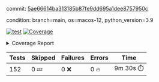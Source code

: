 commit: [5ae66614ba313185b87fe9dd695a1dee8757950c](https://github.com/rcmdnk/homebrew-file/tree/5ae66614ba313185b87fe9dd695a1dee8757950c)

condition: branch=main, os=macos-12, python_version=3.9

[![test](https://github.com/rcmdnk/homebrew-file/actions/workflows/test.yml/badge.svg)](https://github.com/rcmdnk/homebrew-file/actions/runs/6066743166)
<a href="https://github.com/rcmdnk/homebrew-file/blob/5ae66614ba313185b87fe9dd695a1dee8757950c/README.md"><img alt="Coverage" src="https://img.shields.io/badge/Coverage-54%25-orange.svg" /></a><details><summary>Coverage Report </summary><table><tr><th>File</th><th>Stmts</th><th>Miss</th><th>Cover</th><th>Missing</th></tr><tbody><tr><td colspan="5"><b>bin</b></td></tr><tr><td>&nbsp; &nbsp;<a href="https://github.com/rcmdnk/homebrew-file/blob/5ae66614ba313185b87fe9dd695a1dee8757950c/bin/brew-file">brew-file</a></td><td>1884</td><td>861</td><td>54%</td><td><a href="https://github.com/rcmdnk/homebrew-file/blob/5ae66614ba313185b87fe9dd695a1dee8757950c/bin/brew-file#L43-L58">43&ndash;58</a>, <a href="https://github.com/rcmdnk/homebrew-file/blob/5ae66614ba313185b87fe9dd695a1dee8757950c/bin/brew-file#L63-L65">63&ndash;65</a>, <a href="https://github.com/rcmdnk/homebrew-file/blob/5ae66614ba313185b87fe9dd695a1dee8757950c/bin/brew-file#L158">158</a>, <a href="https://github.com/rcmdnk/homebrew-file/blob/5ae66614ba313185b87fe9dd695a1dee8757950c/bin/brew-file#L273">273</a>, <a href="https://github.com/rcmdnk/homebrew-file/blob/5ae66614ba313185b87fe9dd695a1dee8757950c/bin/brew-file#L292">292</a>, <a href="https://github.com/rcmdnk/homebrew-file/blob/5ae66614ba313185b87fe9dd695a1dee8757950c/bin/brew-file#L357">357</a>, <a href="https://github.com/rcmdnk/homebrew-file/blob/5ae66614ba313185b87fe9dd695a1dee8757950c/bin/brew-file#L360-L363">360&ndash;363</a>, <a href="https://github.com/rcmdnk/homebrew-file/blob/5ae66614ba313185b87fe9dd695a1dee8757950c/bin/brew-file#L377-L382">377&ndash;382</a>, <a href="https://github.com/rcmdnk/homebrew-file/blob/5ae66614ba313185b87fe9dd695a1dee8757950c/bin/brew-file#L420-L425">420&ndash;425</a>, <a href="https://github.com/rcmdnk/homebrew-file/blob/5ae66614ba313185b87fe9dd695a1dee8757950c/bin/brew-file#L437">437</a>, <a href="https://github.com/rcmdnk/homebrew-file/blob/5ae66614ba313185b87fe9dd695a1dee8757950c/bin/brew-file#L440">440</a>, <a href="https://github.com/rcmdnk/homebrew-file/blob/5ae66614ba313185b87fe9dd695a1dee8757950c/bin/brew-file#L645">645</a>, <a href="https://github.com/rcmdnk/homebrew-file/blob/5ae66614ba313185b87fe9dd695a1dee8757950c/bin/brew-file#L647">647</a>, <a href="https://github.com/rcmdnk/homebrew-file/blob/5ae66614ba313185b87fe9dd695a1dee8757950c/bin/brew-file#L649">649</a>, <a href="https://github.com/rcmdnk/homebrew-file/blob/5ae66614ba313185b87fe9dd695a1dee8757950c/bin/brew-file#L666-L670">666&ndash;670</a>, <a href="https://github.com/rcmdnk/homebrew-file/blob/5ae66614ba313185b87fe9dd695a1dee8757950c/bin/brew-file#L683-L688">683&ndash;688</a>, <a href="https://github.com/rcmdnk/homebrew-file/blob/5ae66614ba313185b87fe9dd695a1dee8757950c/bin/brew-file#L698">698</a>, <a href="https://github.com/rcmdnk/homebrew-file/blob/5ae66614ba313185b87fe9dd695a1dee8757950c/bin/brew-file#L714">714</a>, <a href="https://github.com/rcmdnk/homebrew-file/blob/5ae66614ba313185b87fe9dd695a1dee8757950c/bin/brew-file#L718-L722">718&ndash;722</a>, <a href="https://github.com/rcmdnk/homebrew-file/blob/5ae66614ba313185b87fe9dd695a1dee8757950c/bin/brew-file#L740-L754">740&ndash;754</a>, <a href="https://github.com/rcmdnk/homebrew-file/blob/5ae66614ba313185b87fe9dd695a1dee8757950c/bin/brew-file#L847-L862">847&ndash;862</a>, <a href="https://github.com/rcmdnk/homebrew-file/blob/5ae66614ba313185b87fe9dd695a1dee8757950c/bin/brew-file#L890">890</a>, <a href="https://github.com/rcmdnk/homebrew-file/blob/5ae66614ba313185b87fe9dd695a1dee8757950c/bin/brew-file#L901-L902">901&ndash;902</a>, <a href="https://github.com/rcmdnk/homebrew-file/blob/5ae66614ba313185b87fe9dd695a1dee8757950c/bin/brew-file#L910">910</a>, <a href="https://github.com/rcmdnk/homebrew-file/blob/5ae66614ba313185b87fe9dd695a1dee8757950c/bin/brew-file#L923-L928">923&ndash;928</a>, <a href="https://github.com/rcmdnk/homebrew-file/blob/5ae66614ba313185b87fe9dd695a1dee8757950c/bin/brew-file#L932-L934">932&ndash;934</a>, <a href="https://github.com/rcmdnk/homebrew-file/blob/5ae66614ba313185b87fe9dd695a1dee8757950c/bin/brew-file#L938-L941">938&ndash;941</a>, <a href="https://github.com/rcmdnk/homebrew-file/blob/5ae66614ba313185b87fe9dd695a1dee8757950c/bin/brew-file#L1034-L1036">1034&ndash;1036</a>, <a href="https://github.com/rcmdnk/homebrew-file/blob/5ae66614ba313185b87fe9dd695a1dee8757950c/bin/brew-file#L1039">1039</a>, <a href="https://github.com/rcmdnk/homebrew-file/blob/5ae66614ba313185b87fe9dd695a1dee8757950c/bin/brew-file#L1045">1045</a>, <a href="https://github.com/rcmdnk/homebrew-file/blob/5ae66614ba313185b87fe9dd695a1dee8757950c/bin/brew-file#L1065-L1068">1065&ndash;1068</a>, <a href="https://github.com/rcmdnk/homebrew-file/blob/5ae66614ba313185b87fe9dd695a1dee8757950c/bin/brew-file#L1130">1130</a>, <a href="https://github.com/rcmdnk/homebrew-file/blob/5ae66614ba313185b87fe9dd695a1dee8757950c/bin/brew-file#L1159">1159</a>, <a href="https://github.com/rcmdnk/homebrew-file/blob/5ae66614ba313185b87fe9dd695a1dee8757950c/bin/brew-file#L1192">1192</a>, <a href="https://github.com/rcmdnk/homebrew-file/blob/5ae66614ba313185b87fe9dd695a1dee8757950c/bin/brew-file#L1195">1195</a>, <a href="https://github.com/rcmdnk/homebrew-file/blob/5ae66614ba313185b87fe9dd695a1dee8757950c/bin/brew-file#L1207">1207</a>, <a href="https://github.com/rcmdnk/homebrew-file/blob/5ae66614ba313185b87fe9dd695a1dee8757950c/bin/brew-file#L1209">1209</a>, <a href="https://github.com/rcmdnk/homebrew-file/blob/5ae66614ba313185b87fe9dd695a1dee8757950c/bin/brew-file#L1240">1240</a>, <a href="https://github.com/rcmdnk/homebrew-file/blob/5ae66614ba313185b87fe9dd695a1dee8757950c/bin/brew-file#L1244">1244</a>, <a href="https://github.com/rcmdnk/homebrew-file/blob/5ae66614ba313185b87fe9dd695a1dee8757950c/bin/brew-file#L1248-L1251">1248&ndash;1251</a>, <a href="https://github.com/rcmdnk/homebrew-file/blob/5ae66614ba313185b87fe9dd695a1dee8757950c/bin/brew-file#L1253-L1256">1253&ndash;1256</a>, <a href="https://github.com/rcmdnk/homebrew-file/blob/5ae66614ba313185b87fe9dd695a1dee8757950c/bin/brew-file#L1285-L1299">1285&ndash;1299</a>, <a href="https://github.com/rcmdnk/homebrew-file/blob/5ae66614ba313185b87fe9dd695a1dee8757950c/bin/brew-file#L1304-L1307">1304&ndash;1307</a>, <a href="https://github.com/rcmdnk/homebrew-file/blob/5ae66614ba313185b87fe9dd695a1dee8757950c/bin/brew-file#L1310-L1316">1310&ndash;1316</a>, <a href="https://github.com/rcmdnk/homebrew-file/blob/5ae66614ba313185b87fe9dd695a1dee8757950c/bin/brew-file#L1321">1321</a>, <a href="https://github.com/rcmdnk/homebrew-file/blob/5ae66614ba313185b87fe9dd695a1dee8757950c/bin/brew-file#L1329">1329</a>, <a href="https://github.com/rcmdnk/homebrew-file/blob/5ae66614ba313185b87fe9dd695a1dee8757950c/bin/brew-file#L1335-L1340">1335&ndash;1340</a>, <a href="https://github.com/rcmdnk/homebrew-file/blob/5ae66614ba313185b87fe9dd695a1dee8757950c/bin/brew-file#L1351-L1373">1351&ndash;1373</a>, <a href="https://github.com/rcmdnk/homebrew-file/blob/5ae66614ba313185b87fe9dd695a1dee8757950c/bin/brew-file#L1401">1401</a>, <a href="https://github.com/rcmdnk/homebrew-file/blob/5ae66614ba313185b87fe9dd695a1dee8757950c/bin/brew-file#L1417-L1424">1417&ndash;1424</a>, <a href="https://github.com/rcmdnk/homebrew-file/blob/5ae66614ba313185b87fe9dd695a1dee8757950c/bin/brew-file#L1429-L1445">1429&ndash;1445</a>, <a href="https://github.com/rcmdnk/homebrew-file/blob/5ae66614ba313185b87fe9dd695a1dee8757950c/bin/brew-file#L1450-L1454">1450&ndash;1454</a>, <a href="https://github.com/rcmdnk/homebrew-file/blob/5ae66614ba313185b87fe9dd695a1dee8757950c/bin/brew-file#L1468-L1515">1468&ndash;1515</a>, <a href="https://github.com/rcmdnk/homebrew-file/blob/5ae66614ba313185b87fe9dd695a1dee8757950c/bin/brew-file#L1518-L1549">1518&ndash;1549</a>, <a href="https://github.com/rcmdnk/homebrew-file/blob/5ae66614ba313185b87fe9dd695a1dee8757950c/bin/brew-file#L1554-L1588">1554&ndash;1588</a>, <a href="https://github.com/rcmdnk/homebrew-file/blob/5ae66614ba313185b87fe9dd695a1dee8757950c/bin/brew-file#L1593-L1674">1593&ndash;1674</a>, <a href="https://github.com/rcmdnk/homebrew-file/blob/5ae66614ba313185b87fe9dd695a1dee8757950c/bin/brew-file#L1677-L1686">1677&ndash;1686</a>, <a href="https://github.com/rcmdnk/homebrew-file/blob/5ae66614ba313185b87fe9dd695a1dee8757950c/bin/brew-file#L1699">1699</a>, <a href="https://github.com/rcmdnk/homebrew-file/blob/5ae66614ba313185b87fe9dd695a1dee8757950c/bin/brew-file#L1704">1704</a>, <a href="https://github.com/rcmdnk/homebrew-file/blob/5ae66614ba313185b87fe9dd695a1dee8757950c/bin/brew-file#L1709-L1748">1709&ndash;1748</a>, <a href="https://github.com/rcmdnk/homebrew-file/blob/5ae66614ba313185b87fe9dd695a1dee8757950c/bin/brew-file#L1752-L1861">1752&ndash;1861</a>, <a href="https://github.com/rcmdnk/homebrew-file/blob/5ae66614ba313185b87fe9dd695a1dee8757950c/bin/brew-file#L1871-L1883">1871&ndash;1883</a>, <a href="https://github.com/rcmdnk/homebrew-file/blob/5ae66614ba313185b87fe9dd695a1dee8757950c/bin/brew-file#L1887">1887</a>, <a href="https://github.com/rcmdnk/homebrew-file/blob/5ae66614ba313185b87fe9dd695a1dee8757950c/bin/brew-file#L1896-L1976">1896&ndash;1976</a>, <a href="https://github.com/rcmdnk/homebrew-file/blob/5ae66614ba313185b87fe9dd695a1dee8757950c/bin/brew-file#L1984-L2029">1984&ndash;2029</a>, <a href="https://github.com/rcmdnk/homebrew-file/blob/5ae66614ba313185b87fe9dd695a1dee8757950c/bin/brew-file#L2032-L2039">2032&ndash;2039</a>, <a href="https://github.com/rcmdnk/homebrew-file/blob/5ae66614ba313185b87fe9dd695a1dee8757950c/bin/brew-file#L2043-L2044">2043&ndash;2044</a>, <a href="https://github.com/rcmdnk/homebrew-file/blob/5ae66614ba313185b87fe9dd695a1dee8757950c/bin/brew-file#L2049-L2093">2049&ndash;2093</a>, <a href="https://github.com/rcmdnk/homebrew-file/blob/5ae66614ba313185b87fe9dd695a1dee8757950c/bin/brew-file#L2102-L2138">2102&ndash;2138</a>, <a href="https://github.com/rcmdnk/homebrew-file/blob/5ae66614ba313185b87fe9dd695a1dee8757950c/bin/brew-file#L2141-L2147">2141&ndash;2147</a>, <a href="https://github.com/rcmdnk/homebrew-file/blob/5ae66614ba313185b87fe9dd695a1dee8757950c/bin/brew-file#L2151-L2159">2151&ndash;2159</a>, <a href="https://github.com/rcmdnk/homebrew-file/blob/5ae66614ba313185b87fe9dd695a1dee8757950c/bin/brew-file#L2181-L2182">2181&ndash;2182</a>, <a href="https://github.com/rcmdnk/homebrew-file/blob/5ae66614ba313185b87fe9dd695a1dee8757950c/bin/brew-file#L2186">2186</a>, <a href="https://github.com/rcmdnk/homebrew-file/blob/5ae66614ba313185b87fe9dd695a1dee8757950c/bin/brew-file#L2197-L2198">2197&ndash;2198</a>, <a href="https://github.com/rcmdnk/homebrew-file/blob/5ae66614ba313185b87fe9dd695a1dee8757950c/bin/brew-file#L2208-L2377">2208&ndash;2377</a>, <a href="https://github.com/rcmdnk/homebrew-file/blob/5ae66614ba313185b87fe9dd695a1dee8757950c/bin/brew-file#L2383-L2538">2383&ndash;2538</a>, <a href="https://github.com/rcmdnk/homebrew-file/blob/5ae66614ba313185b87fe9dd695a1dee8757950c/bin/brew-file#L2566">2566</a>, <a href="https://github.com/rcmdnk/homebrew-file/blob/5ae66614ba313185b87fe9dd695a1dee8757950c/bin/brew-file#L2591">2591</a>, <a href="https://github.com/rcmdnk/homebrew-file/blob/5ae66614ba313185b87fe9dd695a1dee8757950c/bin/brew-file#L2668">2668</a>, <a href="https://github.com/rcmdnk/homebrew-file/blob/5ae66614ba313185b87fe9dd695a1dee8757950c/bin/brew-file#L2673-L2684">2673&ndash;2684</a>, <a href="https://github.com/rcmdnk/homebrew-file/blob/5ae66614ba313185b87fe9dd695a1dee8757950c/bin/brew-file#L2708-L2716">2708&ndash;2716</a>, <a href="https://github.com/rcmdnk/homebrew-file/blob/5ae66614ba313185b87fe9dd695a1dee8757950c/bin/brew-file#L2733">2733</a>, <a href="https://github.com/rcmdnk/homebrew-file/blob/5ae66614ba313185b87fe9dd695a1dee8757950c/bin/brew-file#L2739">2739</a>, <a href="https://github.com/rcmdnk/homebrew-file/blob/5ae66614ba313185b87fe9dd695a1dee8757950c/bin/brew-file#L2751">2751</a>, <a href="https://github.com/rcmdnk/homebrew-file/blob/5ae66614ba313185b87fe9dd695a1dee8757950c/bin/brew-file#L2767">2767</a>, <a href="https://github.com/rcmdnk/homebrew-file/blob/5ae66614ba313185b87fe9dd695a1dee8757950c/bin/brew-file#L2779">2779</a>, <a href="https://github.com/rcmdnk/homebrew-file/blob/5ae66614ba313185b87fe9dd695a1dee8757950c/bin/brew-file#L2781-L2785">2781&ndash;2785</a>, <a href="https://github.com/rcmdnk/homebrew-file/blob/5ae66614ba313185b87fe9dd695a1dee8757950c/bin/brew-file#L2789-L2792">2789&ndash;2792</a>, <a href="https://github.com/rcmdnk/homebrew-file/blob/5ae66614ba313185b87fe9dd695a1dee8757950c/bin/brew-file#L2795-L2798">2795&ndash;2798</a>, <a href="https://github.com/rcmdnk/homebrew-file/blob/5ae66614ba313185b87fe9dd695a1dee8757950c/bin/brew-file#L2801-L2809">2801&ndash;2809</a>, <a href="https://github.com/rcmdnk/homebrew-file/blob/5ae66614ba313185b87fe9dd695a1dee8757950c/bin/brew-file#L2838-L2845">2838&ndash;2845</a>, <a href="https://github.com/rcmdnk/homebrew-file/blob/5ae66614ba313185b87fe9dd695a1dee8757950c/bin/brew-file#L2856-L2863">2856&ndash;2863</a>, <a href="https://github.com/rcmdnk/homebrew-file/blob/5ae66614ba313185b87fe9dd695a1dee8757950c/bin/brew-file#L2944-L2946">2944&ndash;2946</a>, <a href="https://github.com/rcmdnk/homebrew-file/blob/5ae66614ba313185b87fe9dd695a1dee8757950c/bin/brew-file#L2967">2967</a>, <a href="https://github.com/rcmdnk/homebrew-file/blob/5ae66614ba313185b87fe9dd695a1dee8757950c/bin/brew-file#L2973">2973</a>, <a href="https://github.com/rcmdnk/homebrew-file/blob/5ae66614ba313185b87fe9dd695a1dee8757950c/bin/brew-file#L2984-L3596">2984&ndash;3596</a>, <a href="https://github.com/rcmdnk/homebrew-file/blob/5ae66614ba313185b87fe9dd695a1dee8757950c/bin/brew-file#L3600">3600</a></td></tr><tr><td><b>TOTAL</b></td><td><b>1884</b></td><td><b>861</b></td><td><b>54%</b></td><td>&nbsp;</td></tr></tbody></table></details>

| Tests | Skipped | Failures | Errors | Time |
| ----- | ------- | -------- | -------- | ------------------ |
| 152 | 0 :zzz: | 0 :x: | 0 :fire: | 9m 30s :stopwatch: |

